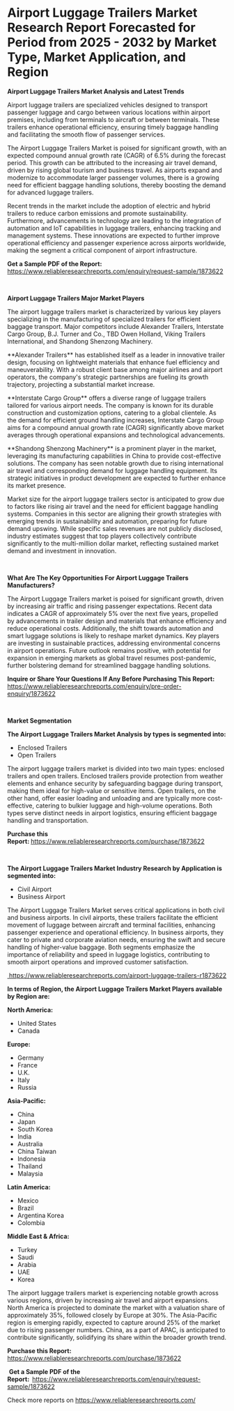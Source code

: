 <p><h1>Airport Luggage Trailers Market Research Report Forecasted for Period from 2025 -  2032 by Market Type, Market Application, and Region</h1></p><p><strong>Airport Luggage Trailers Market Analysis and Latest Trends</strong></p>
<p><p>Airport luggage trailers are specialized vehicles designed to transport passenger luggage and cargo between various locations within airport premises, including from terminals to aircraft or between terminals. These trailers enhance operational efficiency, ensuring timely baggage handling and facilitating the smooth flow of passenger services. </p><p>The Airport Luggage Trailers Market is poised for significant growth, with an expected compound annual growth rate (CAGR) of 6.5% during the forecast period. This growth can be attributed to the increasing air travel demand, driven by rising global tourism and business travel. As airports expand and modernize to accommodate larger passenger volumes, there is a growing need for efficient baggage handling solutions, thereby boosting the demand for advanced luggage trailers. </p><p>Recent trends in the market include the adoption of electric and hybrid trailers to reduce carbon emissions and promote sustainability. Furthermore, advancements in technology are leading to the integration of automation and IoT capabilities in luggage trailers, enhancing tracking and management systems. These innovations are expected to further improve operational efficiency and passenger experience across airports worldwide, making the segment a critical component of airport infrastructure.</p></p>
<p><strong>Get a Sample PDF of the Report:&nbsp;</strong> <a href="https://www.reliableresearchreports.com/enquiry/request-sample/1873622?utm_campaign=2538&utm_medium=2&utm_source=Github&utm_content=ia&utm_term=28022025&utm_id=airport-luggage-trailers">https://www.reliableresearchreports.com/enquiry/request-sample/1873622</a></p>
<p>&nbsp;</p>
<p><strong>Airport Luggage Trailers Major Market Players</strong></p>
<p><p>The airport luggage trailers market is characterized by various key players specializing in the manufacturing of specialized trailers for efficient baggage transport. Major competitors include Alexander Trailers, Interstate Cargo Group, B.J. Turner and Co., TBD Owen Holland, Viking Trailers International, and Shandong Shenzong Machinery.</p><p>**Alexander Trailers** has established itself as a leader in innovative trailer design, focusing on lightweight materials that enhance fuel efficiency and maneuverability. With a robust client base among major airlines and airport operators, the company's strategic partnerships are fueling its growth trajectory, projecting a substantial market increase.</p><p>**Interstate Cargo Group** offers a diverse range of luggage trailers tailored for various airport needs. The company is known for its durable construction and customization options, catering to a global clientele. As the demand for efficient ground handling increases, Interstate Cargo Group aims for a compound annual growth rate (CAGR) significantly above market averages through operational expansions and technological advancements.</p><p>**Shandong Shenzong Machinery** is a prominent player in the market, leveraging its manufacturing capabilities in China to provide cost-effective solutions. The company has seen notable growth due to rising international air travel and corresponding demand for luggage handling equipment. Its strategic initiatives in product development are expected to further enhance its market presence.</p><p>Market size for the airport luggage trailers sector is anticipated to grow due to factors like rising air travel and the need for efficient baggage handling systems. Companies in this sector are aligning their growth strategies with emerging trends in sustainability and automation, preparing for future demand upswing. While specific sales revenues are not publicly disclosed, industry estimates suggest that top players collectively contribute significantly to the multi-million dollar market, reflecting sustained market demand and investment in innovation.</p></p>
<p>&nbsp;</p>
<p><strong>What Are The Key Opportunities For Airport Luggage Trailers Manufacturers?</strong></p>
<p><p>The Airport Luggage Trailers market is poised for significant growth, driven by increasing air traffic and rising passenger expectations. Recent data indicates a CAGR of approximately 5% over the next five years, propelled by advancements in trailer design and materials that enhance efficiency and reduce operational costs. Additionally, the shift towards automation and smart luggage solutions is likely to reshape market dynamics. Key players are investing in sustainable practices, addressing environmental concerns in airport operations. Future outlook remains positive, with potential for expansion in emerging markets as global travel resumes post-pandemic, further bolstering demand for streamlined baggage handling solutions.</p></p>
<p><strong>Inquire or Share Your Questions If Any Before Purchasing This Report:</strong> <a href="https://www.reliableresearchreports.com/enquiry/pre-order-enquiry/1873622?utm_campaign=2538&utm_medium=2&utm_source=Github&utm_content=ia&utm_term=28022025&utm_id=airport-luggage-trailers">https://www.reliableresearchreports.com/enquiry/pre-order-enquiry/1873622</a></p>
<p>&nbsp;</p>
<p><strong>Market Segmentation</strong></p>
<p><strong>The Airport Luggage Trailers Market Analysis by types is segmented into:</strong></p>
<p><ul><li>Enclosed Trailers</li><li>Open Trailers</li></ul></p>
<p><p>The airport luggage trailers market is divided into two main types: enclosed trailers and open trailers. Enclosed trailers provide protection from weather elements and enhance security by safeguarding baggage during transport, making them ideal for high-value or sensitive items. Open trailers, on the other hand, offer easier loading and unloading and are typically more cost-effective, catering to bulkier luggage and high-volume operations. Both types serve distinct needs in airport logistics, ensuring efficient baggage handling and transportation.</p></p>
<p><strong>Purchase this Report:&nbsp;</strong><a href="https://www.reliableresearchreports.com/purchase/1873622?utm_campaign=2538&utm_medium=2&utm_source=Github&utm_content=ia&utm_term=28022025&utm_id=airport-luggage-trailers">https://www.reliableresearchreports.com/purchase/1873622</a></p>
<p>&nbsp;</p>
<p><strong>The Airport Luggage Trailers Market Industry Research by Application is segmented into:</strong></p>
<p><ul><li>Civil Airport</li><li>Business Airport</li></ul></p>
<p><p>The Airport Luggage Trailers Market serves critical applications in both civil and business airports. In civil airports, these trailers facilitate the efficient movement of luggage between aircraft and terminal facilities, enhancing passenger experience and operational efficiency. In business airports, they cater to private and corporate aviation needs, ensuring the swift and secure handling of higher-value baggage. Both segments emphasize the importance of reliability and speed in luggage logistics, contributing to smooth airport operations and improved customer satisfaction.</p></p>
<p><a href="https://www.reliableresearchreports.com/airport-luggage-trailers-r1873622?utm_campaign=2538&utm_medium=2&utm_source=Github&utm_content=ia&utm_term=28022025&utm_id=airport-luggage-trailers">&nbsp;https://www.reliableresearchreports.com/airport-luggage-trailers-r1873622</a></p>
<p><strong>In terms of Region, the Airport Luggage Trailers Market Players available by Region are:</strong></p>
<p>
    <p> <strong> North America: </strong>
        <ul>
            <li>United States</li>
            <li>Canada</li>
        </ul>
        </p> 
    <p> <strong> Europe: </strong>
        <ul>
            <li>Germany</li>
            <li>France</li>
            <li>U.K.</li>
            <li>Italy</li>
            <li>Russia</li>
        </ul>
        </p> 
    <p> <strong> Asia-Pacific: </strong>
        <ul>
            <li>China</li>
            <li>Japan</li>
            <li>South Korea</li>
            <li>India</li>
            <li>Australia</li>
            <li>China Taiwan</li>
            <li>Indonesia</li>
            <li>Thailand</li>
            <li>Malaysia</li>
        </ul>
        </p> 
    <p> <strong> Latin America: </strong>
        <ul>
            <li>Mexico</li>
            <li>Brazil</li>
            <li>Argentina Korea</li>
            <li>Colombia</li>
        </ul>
        </p> 
    <p> <strong> Middle East & Africa: </strong>
        <ul>
            <li>Turkey</li>
            <li>Saudi</li>
            <li>Arabia</li>
            <li>UAE</li>
            <li>Korea</li>
        </ul>
    </p>
    </p>
<p><p>The airport luggage trailers market is experiencing notable growth across various regions, driven by increasing air travel and airport expansions. North America is projected to dominate the market with a valuation share of approximately 35%, followed closely by Europe at 30%. The Asia-Pacific region is emerging rapidly, expected to capture around 25% of the market due to rising passenger numbers. China, as a part of APAC, is anticipated to contribute significantly, solidifying its share within the broader growth trend.</p></p>
<p><strong>Purchase this Report: </strong><a href="https://www.reliableresearchreports.com/purchase/1873622?utm_campaign=2538&utm_medium=2&utm_source=Github&utm_content=ia&utm_term=28022025&utm_id=airport-luggage-trailers">https://www.reliableresearchreports.com/purchase/1873622</a></p>
<p>&nbsp;<strong>Get a Sample PDF of the Report:&nbsp;&nbsp;</strong><a href="https://www.reliableresearchreports.com/enquiry/request-sample/1873622?utm_campaign=2538&utm_medium=2&utm_source=Github&utm_content=ia&utm_term=28022025&utm_id=airport-luggage-trailers">https://www.reliableresearchreports.com/enquiry/request-sample/1873622</a></p>
<p><strong></strong></p>
<p>Check more reports on <a href="https://www.reliableresearchreports.com/?utm_campaign=2538&utm_medium=2&utm_source=Github&utm_content=ia&utm_term=28022025&utm_id=airport-luggage-trailers">https://www.reliableresearchreports.com/</a></p>
